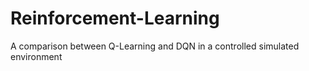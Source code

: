 # Reinforcement-Learning
A comparison between Q-Learning and DQN in a controlled simulated environment
